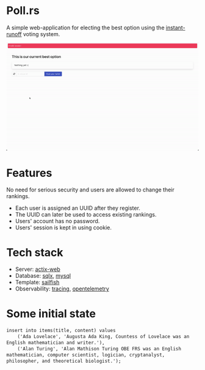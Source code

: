# Poll.rs

A simple web-application for electing the best option using the [instant-runoff] voting system.

![register and vote example]

[instant-runoff]: https://en.wikipedia.org/wiki/Instant-runoff_voting
[register and vote example]: docs/register_and_vote.gif

# Features

No need for serious security and users are allowed to change their rankings.
+ Each user is assigned an UUID after they register.
+ The UUID can later be used to access existing rankings.
+ Users' account has no password.
+ Users' session is kept in using cookie.

# Tech stack

+ Server: [actix-web]
+ Database: [sqlx], [mysql]
+ Template: [sailfish]
+ Observability: [tracing], [opentelemetry]

[actix-web]: https://github.com/actix/actix-web
[mysql]: https://www.mysql.com
[sqlx]: https://github.com/launchbadge/sqlx
[sailfish]: https://github.com/launchbadge/sqlx
[tracing]: https://github.com/tokio-rs/tracing
[opentelemetry]: https://github.com/open-telemetry/opentelemetry-rust

# Some initial state

```
insert into items(title, content) values
	('Ada Lovelace', 'Augusta Ada King, Countess of Lovelace was an English mathematician and writer.'),
	('Alan Turing', 'Alan Mathison Turing OBE FRS was an English mathematician, computer scientist, logician, cryptanalyst, philosopher, and theoretical biologist.');
```
